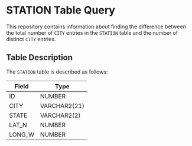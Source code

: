 # STATION Table Query

This repository contains information about finding the difference between the total number of `CITY` entries in the `STATION` table and the number of distinct `CITY` entries.

## Table Description

The `STATION` table is described as follows:

| Field        | Type           |
|--------------|----------------|
| ID           | NUMBER         |
| CITY         | VARCHAR2(21)   |
| STATE        | VARCHAR2(2)    |
| LAT_N        | NUMBER         |
| LONG_W       | NUMBER         |

